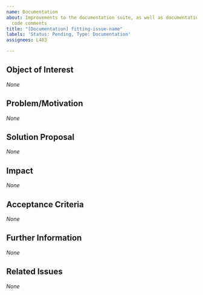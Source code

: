 ```yaml
---
name: Documentation
about: Improvements to the documentation suite, as well as documentation pages and
  code comments
title: "[Documentation] fitting-issue-name"
labels: 'Status: Pending, Type: Documentation'
assignees: L483

---
```


<!--
How to use this template:
The issue name has to be written in kebap-case.
Keep all of the text encapsulated in comments, even though it will not be rendered.
Only add text in the places that are filled with *None* default and replace *None* with your text.
-->

## Object of Interest
<!-- describe the parts of the documentation (suite) that are in need of an improvement as specific as possible -->
*None*

## Problem/Motivation
<!-- describe your problem or motivation that caused your documentation request (is something inaccurate/missing, is it about the documentation suite) as detailed as possible -->
*None*

## Solution Proposal
<!-- if it is about the documentation suite, describe the solution you have in mind as detailed as possible, otherwise just write how you would update the documentation or at least name the main points -->
*None*

## Impact
<!-- describe potential side effects of your solution proposal that can cause follow-up issues (usually only relevant when suggesting changes to the documentation suite) to the best of your knowledge -->
*None*

## Acceptance Criteria
<!-- specify the acceptance criteria as a task list with one or more entries: https://docs.github.com/en/get-started/writing-on-github/working-with-advanced-formatting/about-task-lists -->
*None*

## Further Information
<!-- add additional helpful, issue related information such as links, screenshots, sketches, your own considerations and thoughts, etc. -->
*None*

## Related Issues
<!-- add a bullet point list of other related issues in case there are any, the issue(s) (if it/they can be narrowed down) that introduced the need for a pipeline request would be particularly useful -->
*None*

<!--
Label usage:
- select any number of fitting labels with a "Flag: " prefix
- select any number of fitting labels with a "For: " prefix
- select EXACTLY ONE label with a "Priority: " prefix
- select EXACTLY ONE label with a "Scope: " prefix
- do not add, change or remove any label with a "Status: " or "Type: " prefix

Look at the label descriptions to get a better understanding of them and pick the most fitting.
If more than one "Type: " label fits the issue, it is a good indicator that the issue mixes concerns.
The issue should then be split into multiple issues in a way that each new issue falls EXACTLY INTO ONE category.
-->
